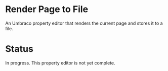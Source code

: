 # Render Page to File
An Umbraco property editor that renders the current page and stores it to a file.

# Status
In progress. This property editor is not yet complete.